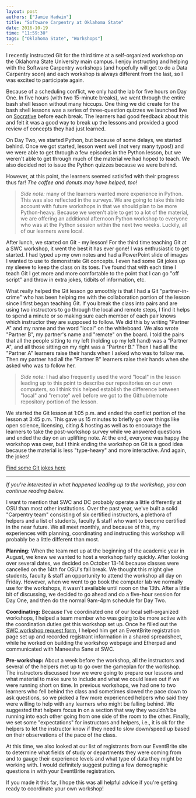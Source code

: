 ```yaml
---
layout: post
authors: ["Jamie Hadwin"]
title: "Software Carpentry at Oklahoma State"
date: 2016-10-19
time: "11:59:30"
tags: ["Oklahoma State", "Workshops"]
---
```


I recently instructed Git for the third time at a self-organized
workshop on the Oklahoma State University main campus. I enjoy
instructing and helping with the Software Carpentry workshops (and
hopefully will get to do a Data Carpentry soon) and each workshop is
always different from the last, so I was excited to participate again.

Because of a scheduling conflict, we only had the lab for five hours
on Day One. In five hours (with two 15-minute breaks), we went through
the entire bash shell lesson without many hiccups. One thing we did
create for the bash shell lessons was a series of three-question
quizzes we launched live on [Socrative](http://socrative.com/) before
each break. The learners had good feedback about this and felt it was
a good way to break up the lessons and provided a good review of
concepts they had just learned.

On Day Two, we started Python, but because of some delays, we started
behind. Once we got started, lesson went well (not very many typos!)
and we were able to get through a few episodes in the Python lesson,
but we weren't able to get through much of the material we had hoped
to teach. We also decided not to issue the Python quizzes because we
were behind.

However, at this point, the learners seemed satisifed with their
progress thus far! *The coffee and donuts may have helped, too!*

> *Side note:* many of the learners wanted more experience in
> Python. This was also reflected in the surveys. We are going to take
> this into account with future workshops in that we should plan to be
> more Python-heavy. Because we weren't able to get to a lot of the
> material, we are offering an additional afternoon Python workshop to
> everyone who was at the Python session within the next two
> weeks. Luckily, all of our learners were local.

After lunch, we started on Git - my lesson! For the third time
teaching Git at a SWC workshop, it went the best it has ever gone! I
was enthusiastic to get started. I had typed up my own notes and had a
PowerPoint slide of images I wanted to use to demonstrate Git
concepts. I even had some Git jokes up my sleeve to keep the class on
its toes. I've found that with each time I teach Git I get more and
more comfortable to the point that I can go "off script" and throw in
extra jokes, tidbits of information, etc.

What really helped the Git lesson go smoothly is that I had a Git
"partner-in-crime" who has been helping me with the collaboration
portion of the lesson since I first began teaching Git. If you break
the class into pairs and are using two instructors to go through the
local and remote steps, I find it helps to spend a minute or so making
sure each member of each pair knows which instructor they are supposed
to follow. We did this by writing "Partner A" and my name and the word
"local" on the whiteboard. We also wrote "Partner B", my partner's
name and "remote" on the board. I told the pairs that all the people
sitting to my left (holding up my left hand) was a "Partner A", and
all those sitting on my right was a "Partner B." Then I had all the
"Partner A" learners raise their hands when I asked who was to follow
me. Then my partner had all the "Partner B" learners raise their hands
when she asked who was to follow her.

> *Side note:* I had also frequently used the word "local" in the
> lesson leading up to this point to describe our repositories on our
> own computers, so I think this helped establish the difference
> between "local" and "remote" well before we got to the Github/remote
> repository portion of the lesson.

We started the Git lesson at 1:05 p.m. and ended the conflict portion
of the lesson at 3:45 p.m. This gave us 15 minutes to briefly go over
things like open science, licensing, citing & hosting as well as to
encourage the learners to take the post-workshop survey while we
answered questions and ended the day on an uplifting note. At the end,
everyone was happy the workshop was over, but I think ending the
workshop on Git is a good idea because the material is less
"type-heavy" and more interactive. And again, the jokes!

[Find some Git jokes here](https://github.com/EugeneKay/git-jokes/blob/lulz/Jokes.txt)
    
---   
    
*If you're interested in what happened leading up to the workshop, you can continue reading below.*

I want to mention that SWC and DC probably operate a little
differently at OSU than most other institutions. Over the past year,
we've built a solid "Carpentry team" consisting of six certified
instructors, a plethora of helpers and a list of students, faculty &
staff who want to become certified in the near future. We all meet
monthly, and because of this, my experiences with planning,
coordinating and instructing this workshop will probably be a little
different than most.

**Planning:** When the team met up at the beginning of the academic
year in August, we knew we wanted to host a workshop fairly
quickly. After looking over several dates, we decided on October 13-14
because classes were cancelled on the 14th for OSU's fall break. We
thought this might give students, faculty & staff an opportunity to
attend the workshop all day on Friday. However, when we went to go
book the computer lab we normally use for the workshops, it wasn't
available until noon on the 13th. After a little bit of discussing, we
decided to go ahead and do a five-hour session for Day One, and then
do the normal 9am-4pm schedule for Day Two.

**Coordinating:** Because I've coordinated one of our local
self-organized workshops, I helped a team member who was going to be
more active with the coordination duties get this workshop set
up. Once he filled out the
[SWC workshop request form](https://amy.software-carpentry.org/workshops/swc/request/),
I helped him get an EventBrite registration page set up and recorded
registrant information in a shared spreadsheet, while he worked on
building the workshop webpage and Etherpad and communicated with
Maneesha Sane at SWC.

**Pre-workshop:** About a week before the workshop, all the
instructors and several of the helpers met up to go over the gameplan
for the workshop. The instructors discussed how we were going to
prepare our lessons and what material to make sure to include and what
we could leave out if we were running short on time. In previous
workshops, we had one to two learners who fell behind the class and
sometimes slowed the pace down to ask questions, so we picked a few
more experienced helpers who said they were willing to help with any
learners who might be falling behind. We suggested that helpers focus
in on a section that way they wouldn't be running into each other
going from one side of the room to the other. Finally, we set some
"expectations" for instructors and helpers, i.e., it is ok for the
helpers to let the instructor know if they need to slow down/speed up
based on their observations of the pace of the class.

At this time, we also looked at our list of registrants from our
EventBrite site to determine what fields of study or departments they
were coming from and to gauge their experience levels and what type of
data they might be working with. I would definitely suggest putting a
few demographic questions in with your EventBrite registration.

If you made it this far, I hope this was all helpful advice if you're
getting ready to coordinate your own workshop!
